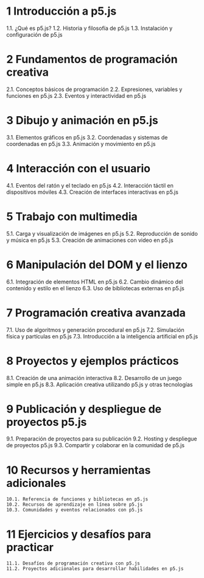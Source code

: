 # 1 Introducción a p5.js
   1.1. ¿Qué es p5.js?
   1.2. Historia y filosofía de p5.js
   1.3. Instalación y configuración de p5.js

# 2 Fundamentos de programación creativa
   2.1. Conceptos básicos de programación
   2.2. Expresiones, variables y funciones en p5.js
   2.3. Eventos y interactividad en p5.js

# 3 Dibujo y animación en p5.js
   3.1. Elementos gráficos en p5.js
   3.2. Coordenadas y sistemas de coordenadas en p5.js
   3.3. Animación y movimiento en p5.js

# 4 Interacción con el usuario
   4.1. Eventos del ratón y el teclado en p5.js
   4.2. Interacción táctil en dispositivos móviles
   4.3. Creación de interfaces interactivas en p5.js

# 5 Trabajo con multimedia
   5.1. Carga y visualización de imágenes en p5.js
   5.2. Reproducción de sonido y música en p5.js
   5.3. Creación de animaciones con video en p5.js

# 6 Manipulación del DOM y el lienzo
   6.1. Integración de elementos HTML en p5.js
   6.2. Cambio dinámico del contenido y estilo en el lienzo
   6.3. Uso de bibliotecas externas en p5.js

# 7 Programación creativa avanzada
   7.1. Uso de algoritmos y generación procedural en p5.js
   7.2. Simulación física y partículas en p5.js
   7.3. Introducción a la inteligencia artificial en p5.js

# 8 Proyectos y ejemplos prácticos
   8.1. Creación de una animación interactiva
   8.2. Desarrollo de un juego simple en p5.js
   8.3. Aplicación creativa utilizando p5.js y otras tecnologías

# 9 Publicación y despliegue de proyectos p5.js
   9.1. Preparación de proyectos para su publicación
   9.2. Hosting y despliegue de proyectos p5.js
   9.3. Compartir y colaborar en la comunidad de p5.js

# 10 Recursos y herramientas adicionales
    10.1. Referencia de funciones y bibliotecas en p5.js
    10.2. Recursos de aprendizaje en línea sobre p5.js
    10.3. Comunidades y eventos relacionados con p5.js

# 11 Ejercicios y desafíos para practicar
    11.1. Desafíos de programación creativa con p5.js
    11.2. Proyectos adicionales para desarrollar habilidades en p5.js